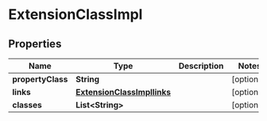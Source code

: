 

# ExtensionClassImpl


## Properties

| Name | Type | Description | Notes |
|------------ | ------------- | ------------- | -------------|
|**propertyClass** | **String** |  |  [optional] |
|**links** | [**ExtensionClassImpllinks**](ExtensionClassImpllinks.md) |  |  [optional] |
|**classes** | **List&lt;String&gt;** |  |  [optional] |



